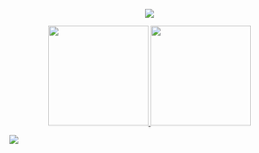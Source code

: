 <div align="center">
  <p>
    <img src="https://capsule-render.vercel.app/api?text=Ahoj!🧹🐈‍⬛&animation=fadeIn&type=waving&color=gradient&height=100"/> 
  </p>
  <div align="center">
    <a href="https://github.com/Retskey2">
    <img height="180em" src="https://github-readme-stats.vercel.app/api/top-langs/?username=Retskey2&layout=compact&langs_count=7&theme=rose_pine"/>
    <img height="180em" src="https://github-readme-stats.vercel.app/api?username=Retskey2&show_icons=true&theme=rose_pine&include_all_commits=true&count_private=true"/>
  </div>
   <p align="left">
      <img src="https://capsule-render.vercel.app/api?type=waving&color=gradient&height=100&section=footer"/>
    </p>
</div>
